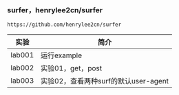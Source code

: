### surfer，henrylee2cn/surfer
`https://github.com/henrylee2cn/surfer`

|实验|简介|
|---|---|
|lab001|运行example|
|lab002|实验01，get，post|
|lab003|实验02，查看两种surf的默认user-agent|
